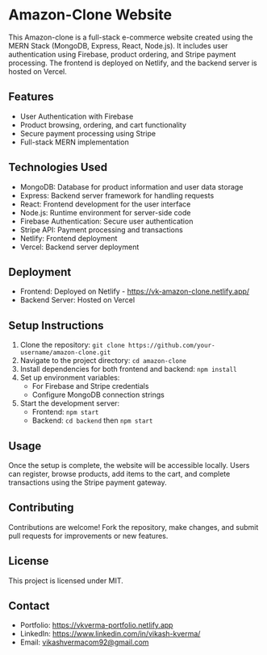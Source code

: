# Amazon-Clone Website

This Amazon-clone is a full-stack e-commerce website created using the MERN Stack (MongoDB, Express, React, Node.js). It includes user authentication using Firebase, product ordering, and Stripe payment processing. The frontend is deployed on Netlify, and the backend server is hosted on Vercel.

## Features

- User Authentication with Firebase
- Product browsing, ordering, and cart functionality
- Secure payment processing using Stripe
- Full-stack MERN implementation

## Technologies Used

- MongoDB: Database for product information and user data storage
- Express: Backend server framework for handling requests
- React: Frontend development for the user interface
- Node.js: Runtime environment for server-side code
- Firebase Authentication: Secure user authentication
- Stripe API: Payment processing and transactions
- Netlify: Frontend deployment
- Vercel: Backend server deployment

## Deployment

- Frontend: Deployed on Netlify - https://vk-amazon-clone.netlify.app/ 
- Backend Server: Hosted on Vercel 

## Setup Instructions

1. Clone the repository: `git clone https://github.com/your-username/amazon-clone.git`
2. Navigate to the project directory: `cd amazon-clone`
3. Install dependencies for both frontend and backend: `npm install`
4. Set up environment variables:
   - For Firebase and Stripe credentials
   - Configure MongoDB connection strings
5. Start the development server:
   - Frontend: `npm start`
   - Backend: `cd backend` then `npm start`

## Usage

Once the setup is complete, the website will be accessible locally. Users can register, browse products, add items to the cart, and complete transactions using the Stripe payment gateway.

## Contributing

Contributions are welcome! Fork the repository, make changes, and submit pull requests for improvements or new features.

## License

This project is licensed under MIT.

## Contact

- Portfolio: https://vkverma-portfolio.netlify.app
- LinkedIn: https://www.linkedin.com/in/vikash-kverma/
- Email: vikashvermacom92@gmail.com
